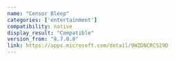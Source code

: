 ```yaml
---
name: "Censor Bleep"
categories: ['entertainment']
compatibility: native
display_result: "Compatible"
version_from: "8.7.0.0"
link: https://apps.microsoft.com/detail/9WZDNCRCS19D
---
```

